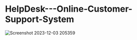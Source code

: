 # HelpDesk---Online-Customer-Support-System
![Screenshot 2023-12-03 205359](https://github.com/YasasLakmina/HelpDesk---Online-Customer-Support-System/assets/138884690/7bafc778-eea1-4118-a0e1-a37a5b2ca861)

